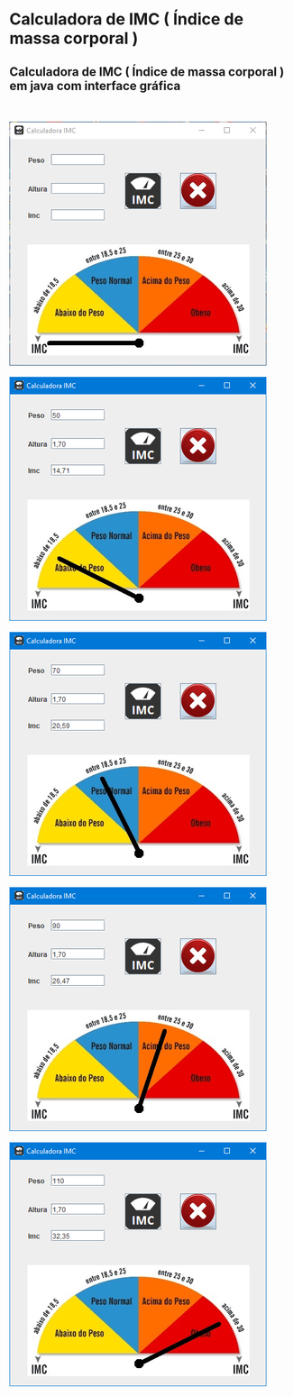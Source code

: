 # Calculadora de IMC ( Índice de massa corporal )

<h2>Calculadora de IMC ( Índice de massa corporal ) em java com interface gráfica</h2>
<br><br>
<img src="imgs/imc1.PNG">
<br><br>
<img src="imgs/imc2.PNG">
<br><br>
<img src="imgs/imc3.PNG">
<br><br>
<img src="imgs/imc4.PNG">
<br><br>
<img src="imgs/imc5.PNG">
<br><br>

